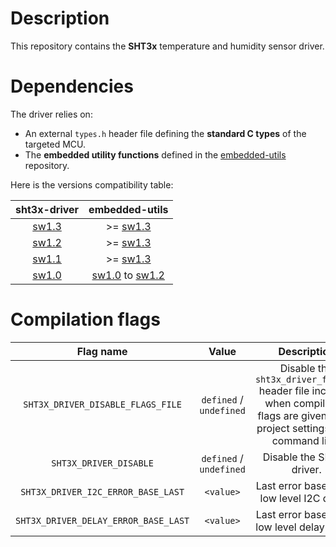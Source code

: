 # Description

This repository contains the **SHT3x** temperature and humidity sensor driver.

# Dependencies

The driver relies on:

* An external `types.h` header file defining the **standard C types** of the targeted MCU.
* The **embedded utility functions** defined in the [embedded-utils](https://github.com/Ludovic-Lesur/embedded-utils) repository.

Here is the versions compatibility table:

| **sht3x-driver** | **embedded-utils** |
|:---:|:---:|
| [sw1.3](https://github.com/Ludovic-Lesur/sht3x-driver/releases/tag/sw1.3) | >= [sw1.3](https://github.com/Ludovic-Lesur/embedded-utils/releases/tag/sw1.3) |
| [sw1.2](https://github.com/Ludovic-Lesur/sht3x-driver/releases/tag/sw1.2) | >= [sw1.3](https://github.com/Ludovic-Lesur/embedded-utils/releases/tag/sw1.3) |
| [sw1.1](https://github.com/Ludovic-Lesur/sht3x-driver/releases/tag/sw1.1) | >= [sw1.3](https://github.com/Ludovic-Lesur/embedded-utils/releases/tag/sw1.3) |
| [sw1.0](https://github.com/Ludovic-Lesur/sht3x-driver/releases/tag/sw1.0) | [sw1.0](https://github.com/Ludovic-Lesur/embedded-utils/releases/tag/sw1.0) to [sw1.2](https://github.com/Ludovic-Lesur/embedded-utils/releases/tag/sw1.2) |

# Compilation flags

| **Flag name** | **Value** | **Description** |
|:---:|:---:|:---:|
| `SHT3X_DRIVER_DISABLE_FLAGS_FILE` | `defined` / `undefined` | Disable the `sht3x_driver_flags.h` header file inclusion when compilation flags are given in the project settings or by command line. |
| `SHT3X_DRIVER_DISABLE` | `defined` / `undefined` | Disable the SHT3x driver. |
| `SHT3X_DRIVER_I2C_ERROR_BASE_LAST` | `<value>` | Last error base of the low level I2C driver. |
| `SHT3X_DRIVER_DELAY_ERROR_BASE_LAST` | `<value>` | Last error base of the low level delay driver. |
